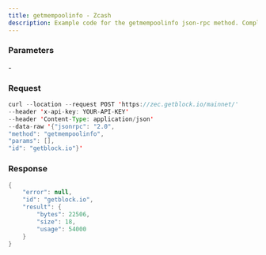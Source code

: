```yaml
---
title: getmempoolinfo - Zcash
description: Example code for the getmempoolinfo json-rpc method. Сomplete guide on how to use getmempoolinfo json-rpc in GetBlock.io Web3 documentation.
---
```


### Parameters


\-

### Request

``` java
curl --location --request POST 'https://zec.getblock.io/mainnet/' 
--header 'x-api-key: YOUR-API-KEY' 
--header 'Content-Type: application/json' 
--data-raw '{"jsonrpc": "2.0",
"method": "getmempoolinfo",
"params": [],
"id": "getblock.io"}'
```

###  Response

``` java
{
    "error": null,
    "id": "getblock.io",
    "result": {
        "bytes": 22506,
        "size": 18,
        "usage": 54000
    }
}
```

